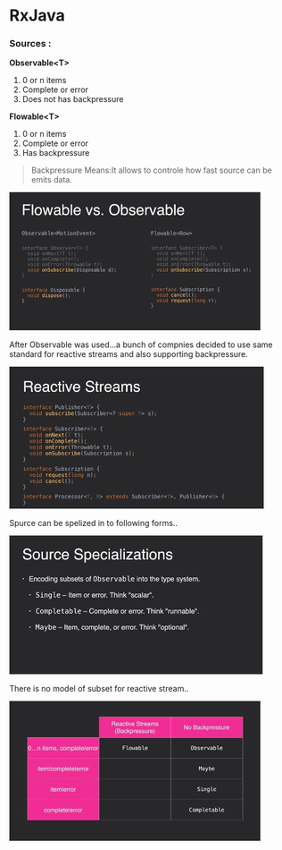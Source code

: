 # RxJava

### Sources :
**Observable\<T\>**    
  1) 0 or n items
  2) Complete or error<br>
  3) Does not has backpressure
  
**Flowable\<T\>**
  1) 0 or n items
  2) Complete or error
  3) Has backpressure
  
  >Backpressure Means:It allows to controle how fast source can be emits data.

  ![](https://github.com/eftakharahamaddb/SkillDevelopment/blob/master/images/observable_vs_flowable.JPG)
  
  After Observable was used...a bunch of compnies decided to use same standard for reactive streams and also supporting backpressure.
  
  ![](https://github.com/eftakharahamaddb/SkillDevelopment/blob/master/images/reactivestream_backressured.JPG)
  
  Spurce can be spelized in to following forms..
  
  ![](https://github.com/eftakharahamaddb/SkillDevelopment/blob/master/images/source_specialization.JPG)
  
  There is no model of subset for reactive stream..
  
  ![](https://github.com/eftakharahamaddb/SkillDevelopment/blob/master/images/reactivestream_no_subsets.JPG)
